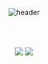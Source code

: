 <div align="center">

  ![header](https://capsule-render.vercel.app/api?type=cylinder&color=000000&height=150&section=header&text=bumjun2&fontColor=ffffff&fontSize=70&animation=fadeIn&fontAlignY=55)

  <br/>
  <br/>


  <img src="https://img.shields.io/badge/HTML5-E34F26?style=for-the-badge&logo=HTML5&logoColor=white">  <img     
  src="https://img.shields.io/badge/VSC-007ACC?style=for-the-badge&logo=VisualStudioCode&logoColor=white"> 

</div>


